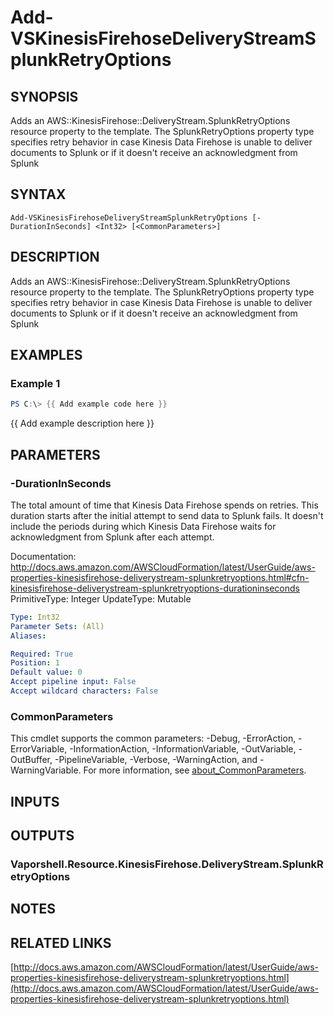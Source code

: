 # Add-VSKinesisFirehoseDeliveryStreamSplunkRetryOptions

## SYNOPSIS
Adds an AWS::KinesisFirehose::DeliveryStream.SplunkRetryOptions resource property to the template.
The SplunkRetryOptions property type specifies retry behavior in case Kinesis Data Firehose is unable to deliver documents to Splunk or if it doesn't receive an acknowledgment from Splunk

## SYNTAX

```
Add-VSKinesisFirehoseDeliveryStreamSplunkRetryOptions [-DurationInSeconds] <Int32> [<CommonParameters>]
```

## DESCRIPTION
Adds an AWS::KinesisFirehose::DeliveryStream.SplunkRetryOptions resource property to the template.
The SplunkRetryOptions property type specifies retry behavior in case Kinesis Data Firehose is unable to deliver documents to Splunk or if it doesn't receive an acknowledgment from Splunk

## EXAMPLES

### Example 1
```powershell
PS C:\> {{ Add example code here }}
```

{{ Add example description here }}

## PARAMETERS

### -DurationInSeconds
The total amount of time that Kinesis Data Firehose spends on retries.
This duration starts after the initial attempt to send data to Splunk fails.
It doesn't include the periods during which Kinesis Data Firehose waits for acknowledgment from Splunk after each attempt.

Documentation: http://docs.aws.amazon.com/AWSCloudFormation/latest/UserGuide/aws-properties-kinesisfirehose-deliverystream-splunkretryoptions.html#cfn-kinesisfirehose-deliverystream-splunkretryoptions-durationinseconds
PrimitiveType: Integer
UpdateType: Mutable

```yaml
Type: Int32
Parameter Sets: (All)
Aliases:

Required: True
Position: 1
Default value: 0
Accept pipeline input: False
Accept wildcard characters: False
```

### CommonParameters
This cmdlet supports the common parameters: -Debug, -ErrorAction, -ErrorVariable, -InformationAction, -InformationVariable, -OutVariable, -OutBuffer, -PipelineVariable, -Verbose, -WarningAction, and -WarningVariable. For more information, see [about_CommonParameters](http://go.microsoft.com/fwlink/?LinkID=113216).

## INPUTS

## OUTPUTS

### Vaporshell.Resource.KinesisFirehose.DeliveryStream.SplunkRetryOptions
## NOTES

## RELATED LINKS

[http://docs.aws.amazon.com/AWSCloudFormation/latest/UserGuide/aws-properties-kinesisfirehose-deliverystream-splunkretryoptions.html](http://docs.aws.amazon.com/AWSCloudFormation/latest/UserGuide/aws-properties-kinesisfirehose-deliverystream-splunkretryoptions.html)

